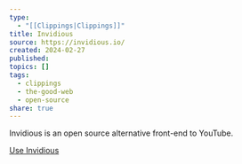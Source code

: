 ```yaml
---
type:
  - "[[Clippings|Clippings]]"
title: Invidious
source: https://invidious.io/
created: 2024-02-27
published: 
topics: []
tags:
  - clippings
  - the-good-web
  - open-source
share: true
---
```


Invidious is an open source alternative front-end to YouTube.

[Use Invidious](https://instances.invidious.io/)